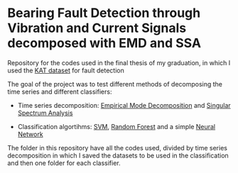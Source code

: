 # Bearing Fault Detection through Vibration and Current Signals decomposed with EMD and SSA

Repository for the codes used in the final thesis of my graduation, in which I used the [KAT dataset](https://mb.uni-paderborn.de/kat/forschung/kat-datacenter/bearing-datacenter) for fault detection

The goal of the project was to test different methods of decomposing the time series and different classifiers:

- Time series decomposition: [Empirical Mode Decomposition](https://emd.readthedocs.io/en/stable/index.html) and [Singular Spectrum Analysis](https://pyts.readthedocs.io/en/stable/auto_examples/decomposition/plot_ssa.html)

- Classification algortihms: [SVM](https://scikit-learn.org/stable/modules/generated/sklearn.svm.SVC.html), [Random Forest](https://scikit-learn.org/stable/modules/generated/sklearn.ensemble.RandomForestClassifier.html) and  a simple [Neural Network](https://www.tensorflow.org/tutorials/quickstart/beginner)

The folder in this repository have all the codes used, divided by time series decomposition in which I saved the datasets to be used in the classification and then one folder for each classifier.
